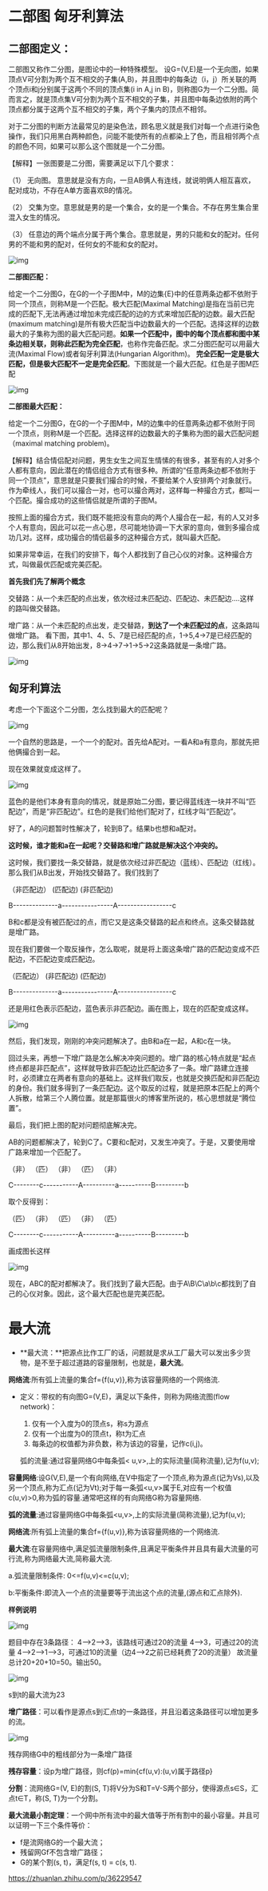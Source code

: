 # 二部图 匈牙利算法

## **二部图定义：**

二部图又称作二分图，是图论中的一种特殊模型。 设G=(V,E)是一个无向图，如果顶点V可分割为两个互不相交的子集(A,B)，并且图中的每条边（i，j）所关联的两个顶点i和j分别属于这两个不同的顶点集(i in A,j in B)，则称图G为一个二分图。简而言之，就是顶点集V可分割为两个互不相交的子集，并且图中每条边依附的两个顶点都分属于这两个互不相交的子集，两个子集内的顶点不相邻。

对于二分图的判断方法最常见的是染色法，顾名思义就是我们对每一个点进行染色操作，我们只用黑白两种颜色，问能不能使所有的点都染上了色，而且相邻两个点的颜色不同，如果可以那么这个图就是一个二分图。

【解释】一张图要是二分图，需要满足以下几个要求：

（1） 无向图。 意思就是没有方向，一旦AB俩人有连线，就说明俩人相互喜欢，配对成功，不存在A单方面喜欢B的情况。

（2） 交集为空。意思就是男的是一个集合，女的是一个集合。不存在男生集合里混入女生的情况。

（3） 任意边的两个端点分属于两个集合。意思就是，男的只能和女的配对。任何男的不能和男的配对，任何女的不能和女的配对。

![img](GraphNote.assets/v2-3b93c7ff96ee68c78d3ce03dbf903598_720w.jpg)

**二部图匹配：**

给定一个二分图G，在G的一个子图M中，M的边集{E}中的任意两条边都不依附于同一个顶点，则称M是一个匹配。极大匹配(Maximal Matching)是指在当前已完成的匹配下,无法再通过增加未完成匹配的边的方式来增加匹配的边数。最大匹配(maximum matching)是所有极大匹配当中边数最大的一个匹配。选择这样的边数最大的子集称为图的最大匹配问题。**如果一个匹配中，图中的每个顶点都和图中某条边相关联，则称此匹配为完全匹配**，也称作完备匹配。求二分图匹配可以用最大流(Maximal Flow)或者匈牙利算法(Hungarian Algorithm)。
**完全匹配一定是极大匹配，但是极大匹配不一定是完全匹配**。下图就是一个最大匹配。红色是子图M匹配

![img](GraphNote.assets/v2-c01833779ae7a5cbbe72f293347c1cc3_720w.jpg)

**二部图最大匹配：**

给定一个二分图G，在G的一个子图M中，M的边集中的任意两条边都不依附于同一个顶点，则称M是一个匹配。选择这样的边数最大的子集称为图的最大匹配问题（maximal matching problem)。

【解释】结合情侣配对问题，男生女生之间互生情愫的有很多，甚至有的人对多个人都有意向，因此潜在的情侣组合方式有很多种。所谓的“任意两条边都不依附于同一个顶点”，意思就是只要我们撮合的时候，不要给某个人安排两个对象就行。作为牵线人，我们可以撮合一对，也可以撮合两对，这样每一种撮合方式，都叫一个匹配。撮合成功的这些情侣就是所谓的子图M。

按照上面的撮合方式，我们既不能把没有意向的两个人撮合在一起，有的人又对多个人有意向，因此可以花一点心思，尽可能地协调一下大家的意向，做到多撮合成功几对。这样，成功撮合的情侣最多的这种撮合方式，就叫最大匹配。

如果非常幸运，在我们的安排下，每个人都找到了自己心仪的对象。这种撮合方式，叫做最优匹配或完美匹配。

**首先我们先了解两个概念**

交替路：从一个未匹配的点出发，依次经过未匹配边、匹配边、未匹配边....这样的路叫做交替路。

增广路：从一个未匹配的点出发，走交替路，**到达了一个未匹配过的点**，这条路叫做增广路。
看下图，其中1、4、5、7是已经匹配的点，1->5,4->7是已经匹配的边，那么我们从8开始出发，8->4->7->1->5->2这条路就是一条增广路。

![img](GraphNote.assets/v2-2663ce7262f59001bc3803b615b6b523_720w.jpg)

## 匈牙利算法

考虑一个下面这个二分图，怎么找到最大的匹配呢？

![img](GraphNote.assets/v2-f4b5a91413f68f07d24337b71f128371_720w.jpg)

一个自然的思路是，一个一个的配对。首先给A配对。一看A和a有意向，那就先把他俩撮合到一起。

现在效果就变成这样了。

![img](GraphNote.assets/v2-179bc2137782f5327ee0307573fcd3de_720w.jpg)

蓝色的是他们本身有意向的情况，就是原始二分图，要记得蓝线连一块并不叫“匹配边”，而是“非匹配边”。红色的是我们给他们配对了，红线才叫“匹配边”。

好了，A的问题暂时性解决了，轮到B了。结果b也想和a配对。

**这时候，谁才能和a在一起呢？交替路和增广路就是解决这个冲突的。** 

这时候，我们要找一条交替路，就是依次经过非匹配边（蓝线）、匹配边（红线）。那么我们从B出发，开始找交替路了。我们找到了

（非匹配边） (匹配边) (非匹配边)

B--------------a----------------A-----------------c

B和c都是没有被匹配过的点，而它又是这条交替路的起点和终点。这条交替路就是增广路。

现在我们要做一个取反操作，怎么取呢，就是将上面这条增广路的匹配边变成不匹配边，不匹配边变成匹配边。

（匹配边） (非匹配边) (匹配边)

B--------------a----------------A-----------------c

还是用红色表示匹配边，蓝色表示非匹配边。画在图上，现在的匹配变成这样。

![img](GraphNote.assets/v2-3cbbdc96949166ab5ad58989db01eb35_720w.jpg)



然后，我们发现，刚刚的冲突问题解决了。由B和a在一起，A和c在一块。

回过头来，再想一下增广路是怎么解决冲突问题的。增广路的核心特点就是“起点终点都是非匹配点”，这样就导致非匹配边比匹配边多了一条。增广路建立连接时，必须建立在两者有意向的基础上。这样我们取反，也就是交换匹配和非匹配边的身份。我们就多得到了一条匹配边。这个取反的过程，就是把原本匹配上的两个人拆散，给第三个人腾位置。就是那篇很火的博客里所说的，核心思想就是“腾位置”。

最后，我们把上图的配对问题彻底解决完。

AB的问题都解决了，轮到C了。C要和c配对，又发生冲突了。于是，又要使用增广路来增加一个匹配了。

（非） （匹） （非） （匹） （非）

C--------c-----------A----------a----------B---------b

取个反得到：

（匹） （非） （匹） （非） （匹）

C--------c-----------A----------a----------B---------b

画成图长这样

![img](GraphNote.assets/v2-18e0e6ef3c582ac7aed3840bfac6b222_720w.jpg)

现在，ABC的配对都解决了。我们找到了最大匹配。由于A\B\C\a\b\c都找到了自己的心仪对象。因此，这个最大匹配也是完美匹配。

# 最大流

- **最大流：**把源点比作工厂的话，问题就是求从工厂最大可以发出多少货物，是不至于超过道路的容量限制，也就是，**最大流**。

**网络流**:所有弧上流量的集合f={f(u,v)},称为该容量网络的一个网络流.

- 定义：带权的有向图G=(V,E)，满足以下条件，则称为网络流图(flow network)：

  1. 仅有一个入度为0的顶点s，称s为源点
  2. 仅有一个出度为0的顶点t，称t为汇点
  3. 每条边的权值都为非负数，称为该边的容量，记作c(i,j)。

  弧的流量:通过容量网络G中每条弧< u,v>,上的实际流量(简称流量),记为f(u,v);

**容量网络**:设G(V,E),是一个有向网络,在V中指定了一个顶点,称为源点(记为Vs),以及另一个顶点,称为汇点(记为Vt);对于每一条弧<u,v>属于E,对应有一个权值c(u,v)>0,称为弧的容量.通常吧这样的有向网络G称为容量网络.

**弧的流量**:通过容量网络G中每条弧<u,v>,上的实际流量(简称流量),记为f(u,v);

**网络流**:所有弧上流量的集合f={f(u,v)},称为该容量网络的一个网络流.

**最大流**:在容量网络中,满足弧流量限制条件,且满足平衡条件并且具有最大流量的可行流,称为网络最大流,简称最大流.

a.弧流量限制条件: 0<=f(u,v)<=c(u,v);

b:平衡条件:即流入一个点的流量要等于流出这个点的流量,(源点和汇点除外).



**样例说明**

![img](https:////upload-images.jianshu.io/upload_images/6362855-082f3d9740d19a93.png?imageMogr2/auto-orient/strip|imageView2/2/w/441/format/webp)

 题目中存在3条路径：
 4-->2-->3，该路线可通过20的流量
 4-->3，可通过20的流量
 4-->2-->1-->3，可通过10的流量（边4-->2之前已经耗费了20的流量）
 故流量总计20+20+10=50。输出50。



![img](GraphNote.assets/v2-8b5fa2fd1102fd52f9ede2efdb19e70c_720w.jpg)


s到t的最大流为23

**增广路径**：可以看作是源点s到汇点t的一条路径，并且沿着这条路径可以增加更多的流。



![img](GraphNote.assets/v2-7c49281ff50bea41650bb6f5795249c7_720w.jpg)


残存网络G中的粗线部分为一条增广路径



**残存容量**：设p为增广路径，则cf(p)=min{cf(u,v):(u,v)属于路径p}

**分割**：流网络G=(V, E)的割(S, T)将V分为S和T=V-S两个部分，使得源点s∈S，汇点t∈T，称(S, T)为一个分割。

**最大流最小割定理**：一个网中所有流中的最大值等于所有割中的最小容量。并且可以证明一下三个条件等价：

- f是流网络G的一个最大流；
- 残留网Gf不包含增广路径；
- G的某个割(s, t)，满足f(s, t) = c(s, t).




https://zhuanlan.zhihu.com/p/36229547